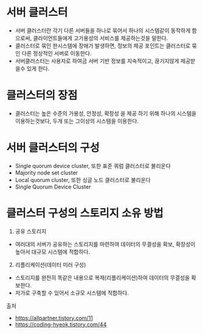 
# 서버 클러스터 
- 서버 클러스터란 각기 다른 서버들을 하나로 묶어서 하나의 시스템같이 동작하게 함으로써, 클라이언트들에게 고가용성의 서비스를 제공하는것을 말한다.
- 클러스터로 묶인 한시스템에 장애가 발생하면, 정보의 제공 포인트는 클러스터로 묶인 다른 정상적인 서버로 이동한다. 
- 서버클러스터는 사용자로 하여금 서버 기반 정보를 지속적이고, 끊기지않게 제공받을수 있게 한다.


# 클러스터의 장점
- 클러스터는 높은 수준의 가용성, 안정성, 확장성 을 제공 하기 위해 하나의 시스템을 이용하는것보다, 두개 또는 그이상의 시스템을 이용한다.


# 서버 클러스터의 구성
- Single quorum device cluster, 또한 표준 쿼럼 클러스터로 불리운다
- Majority node set cluster
- Local quorum cluster, 또한 싱글 노드 클러스터로 불리운다
- Single Quorum Device Cluster

# 클러스터 구성의 스토리지 소유 방법

1. 공유 스토리지
- 여러대의 서버가 공유하는 스토리지를 마련하여 데이터의 무결성을 확보, 확장성이 높아서 대규모 시스템에 적합하다.

2. 리플리케이션(데이터 미러 구성)
- 스토리지를 완전히 똑같은 내용으로 복제(리플리케이션)하여 데이터의 무결성을 확보한다.
- 저가로 구축할 수 있어서 소규모 시스템에 적합하다.


출처 
- https://allpartner.tistory.com/11
- https://coding-hyeok.tistory.com/44